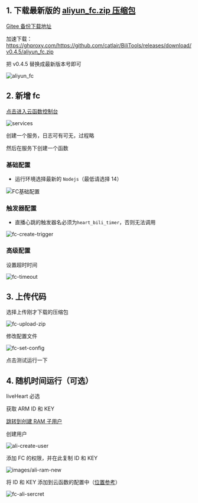 ## 1. 下载最新版的 [aliyun_fc.zip 压缩包](https://github.com/catlair/BiliTools/releases/latest)

[Gitee 备份下载地址](https://gitee.com/catlair/BiliTools/releases/)

加速下载：
<https://ghproxy.com/https://github.com/catlair/BiliTools/releases/download/v0.4.5/aliyun_fc.zip>

把 v0.4.5 替换成最新版本号即可

![aliyun_fc](./images/aliyun_fc.png)

## 2. 新增 fc

[点击进入云函数控制台](https://fcnext.console.aliyun.com/cn-chengdu/services)

![services](images/fc-services.png)

创建一个服务，日志可有可无，过程略

然后在服务下创建一个函数

### 基础配置

- 运行环境选择最新的 `Nodejs`（最低请选择 14）

![FC基础配置](images/fc-base-config.png)

### 触发器配置

- 直播心跳的触发器名必须为`heart_bili_timer`，否则无法调用

![fc-create-trigger](images/fc-create-trigger.png)

### 高级配置

设置超时时间

![fc-timeout](images/fc-timeout.png)

## 3. 上传代码

选择上传刚才下载的压缩包

![fc-upload-zip](images/fc-upload-zip.png)

修改配置文件

![fc-set-config](images/fc-set-config.png)

点击测试运行一下

## 4. 随机时间运行（可选）

liveHeart 必选

获取 ARM ID 和 KEY

[跳转到创建 RAM 子用户](https://ram.console.aliyun.com/users)

创建用户

![ali-create-user](images/ali-create-user.png)

添加 FC 的权限，并在此复制 ID 和 KEY

![images/ali-ram-new](images/ali-ram-new.png)

将 ID 和 KEY 添加到云函数的配置中（[位置参考](#高级配置)）

![fc-ali-sercret](images/fc-ali-secret.png)
